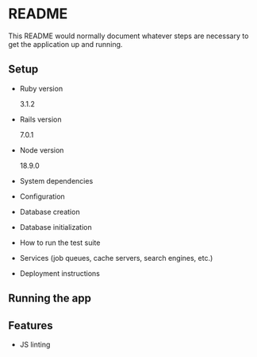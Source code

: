 # README

This README would normally document whatever steps are necessary to get the
application up and running.

## Setup

- Ruby version

  3.1.2

- Rails version

  7.0.1

- Node version

  18.9.0

- System dependencies

- Configuration

- Database creation

- Database initialization

- How to run the test suite

- Services (job queues, cache servers, search engines, etc.)

- Deployment instructions

## Running the app

## Features

- JS linting
